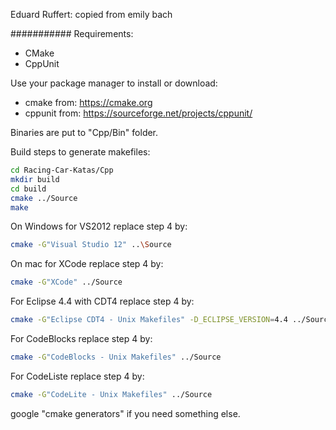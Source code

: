 Eduard Ruffert: copied from emily bach



###########
Requirements:
- CMake
- CppUnit

Use your package manager to install or download:
- cmake from: https://cmake.org
- cppunit from: https://sourceforge.net/projects/cppunit/

Binaries are put to "Cpp/Bin" folder.

Build steps to generate makefiles:
```sh
cd Racing-Car-Katas/Cpp
mkdir build
cd build
cmake ../Source
make
```

On Windows for VS2012 replace step 4 by:
```sh
cmake -G"Visual Studio 12" ..\Source
```

On mac for XCode replace step 4 by:
```sh
cmake -G"XCode" ../Source
```

For Eclipse 4.4 with CDT4 replace step 4 by:
```sh
cmake -G"Eclipse CDT4 - Unix Makefiles" -D_ECLIPSE_VERSION=4.4 ../Source
```

For CodeBlocks replace step 4 by:
```sh
cmake -G"CodeBlocks - Unix Makefiles" ../Source
```

For CodeListe replace step 4 by:
```sh
cmake -G"CodeLite - Unix Makefiles" ../Source
```

google "cmake generators" if you need something else.

